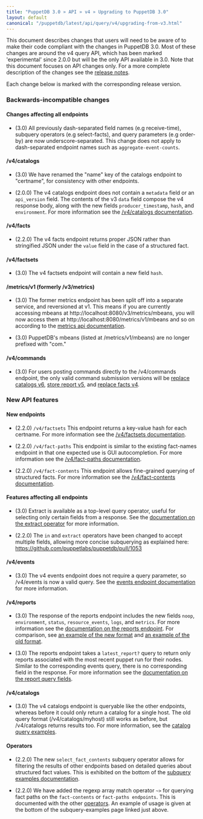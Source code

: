 ```yaml
---
title: "PuppetDB 3.0 » API » v4 » Upgrading to PuppetDB 3.0"
layout: default
canonical: "/puppetdb/latest/api/query/v4/upgrading-from-v3.html"
---
```


This document describes changes that users will need to be aware of
to make their code compliant with the changes in PuppetDB 3.0. Most of these
changes are around the v4 query API, which has been marked 'experimental' since
2.0.0 but will be the only API available in 3.0. Note that this document
focuses on API changes only. For a more complete description of the changes see
the [release notes](https://docs.puppetlabs.com/puppetdb/latest/release_notes.html).

Each change below is marked with the corresponding release version.

### Backwards-incompatible changes

#### Changes affecting all endpoints

* (3.0) All previously dash-separated field names (e.g receive-time), subquery
  operators (e.g select-facts), and query parameters (e.g order-by) are now
  underscore-separated. This change does not apply to dash-separated endpoint
  names such as `aggregate-event-counts`.

#### /v4/catalogs

* (3.0) We have renamed the "name" key of the catalogs endpoint to "certname", for
  consistency with other endpoints.

* (2.0.0) The v4 catalogs endpoint does not contain a `metadata` field
  or an `api_version` field. The contents of the v3 `data` field compose the v4
  response body, along with the new fields `producer_timestamp`, `hash`, and
  `environment`. For more information see the [/v4/catalogs documentation](https://docs.puppetlabs.com/puppetdb/master/api/query/v4/catalogs.html).

#### /v4/facts

* (2.2.0) The v4 facts endpoint returns proper JSON rather than stringified JSON
  under the `value` field in the case of a structured fact.

#### /v4/factsets

* (3.0) The v4 factsets endpoint will contain a new field `hash`.

#### /metrics/v1 (formerly /v3/metrics)

* (3.0) The former metrics endpoint has been split off into a separate service, and
  reversioned at v1. This means if you are currently accessing mbeans at
  http://localhost:8080/v3/metrics/mbeans, you will now access them at
  http://localhost:8080/metrics/v1/mbeans and so on according to the [metrics api documentation](https://docs.puppetlabs.com/puppetdb/master/api/metrics/v1/index.html).

* (3.0) PuppetDB's mbeans (listed at /metrics/v1/mbeans) are no longer prefixed with
  "com."

#### /v4/commands

  * (3.0) For users posting commands directly to the /v4/commands endpoint, the
  only valid command submission versions will be [replace catalogs v6](https://docs.puppetlabs.com/puppetdb/master/api/wire_format/catalog_format_v6.html), [store report v5](https://docs.puppetlabs.com/puppetdb/master/api/wire_format/report_format_v5.html), and [replace facts v4](https://docs.puppetlabs.com/puppetdb/master/api/wire_format/facts_format_v4.html).

### New API features

#### New endpoints

* (2.2.0) `/v4/factsets` This endpoint returns a key-value hash for each certname.
  For more information see the [/v4/factsets documentation](https://docs.puppetlabs.com/puppetdb/master/api/query/v4/factsets.html#response-format).

* (2.2.0) `/v4/fact-paths` This endpoint is similar to the existing fact-names endpoint
  in that one expected use is GUI autocompletion. For more information see the [/v4/fact-paths documentation](https://docs.puppetlabs.com/puppetdb/master/api/query/v4/fact-paths.html).

* (2.2.0) `/v4/fact-contents` This endpoint allows fine-grained querying of
  structured facts. For more information see the [/v4/fact-contents documentation](https://docs.puppetlabs.com/puppetdb/master/api/query/v4/fact-contents.html).

#### Features affecting all endpoints

* (3.0) Extract is available as a top-level query operator, useful for selecting only
  certain fields from a response. See the [documentation on the extract operator](https://docs.puppetlabs.com/puppetdb/master/api/query/v4/operators.html#extract) for more information.

* (2.2.0) The `in` and `extract` operators have been changed to accept multiple fields,
  allowing more concise subquerying as explained here:
  <https://github.com/puppetlabs/puppetdb/pull/1053>

#### /v4/events

* (3.0) The v4 events endpoint does not require a query parameter, so /v4/events is
  now a valid query. See the [events endpoint documentation](https://docs.puppetlabs.com/puppetdb/master/api/query/v4/events.html#get-v4events) for more information.

#### /v4/reports

* (3.0) The response of the reports endpoint includes the new fields `noop`,
  `environment`, `status`, `resource_events`, `logs`, and `metrics`.  For more information see the [documentation on the reports endpoint](https://docs.puppetlabs.com/puppetdb/master/api/query/v4/reports.html). For comparison, see [an example of the new format](https://docs.puppetlabs.com/puppetdb/master/api/query/v4/reports.html#examples) and [an example of the old format](https://docs.puppetlabs.com/puppetdb/latest/api/query/v3/reports.html#response-format).


* (3.0) The reports endpoint takes a `latest_report?` query to return only reports
  associated with the most recent puppet run for their nodes. Similar to the
  corresponding events query, there is no corresponding field in the response.
  For more information see the [documentation on the report query fields](https://docs.puppetlabs.com/puppetdb/master/api/query/v4/reports.html#query-fields).

#### /v4/catalogs

* (3.0) The v4 catalogs endpoint is queryable like the other endpoints, whereas
  before it could only return a catalog for a single host. The old query format
  (/v4/catalogs/myhost) still works as before, but /v4/catalogs returns results
  too. For more information, see the [catalog query examples](https://docs.puppetlabs.com/puppetdb/master/api/query/v4/catalogs.html#examples).


#### Operators

* (2.2.0) The new `select_fact_contents` subquery operator allows for filtering the
  results of other endpoints based on detailed queries about structured fact
  values. This is exhibited on the bottom of the [subquery examples documentation](https://docs.puppetlabs.com/puppetdb/master/api/query/v4/operators.html#subquery-examples).

* (2.2.0) We have added the regexp array match operator `~>` for querying fact paths on
  the `fact-contents` or `fact-paths endpoints`. This is documented with the other [operators](https://docs.puppetlabs.com/puppetdb/master/api/query/v4/operators.html#regexp-array-match).
  An example of usage is given at the bottom of the subquery-examples page
  linked just above.
